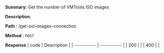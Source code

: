 **Summary**: Get the number of VMTools ISO images

**Description**:

**Path** : /get-svt-images-connection

**Method** : `POST`

**Response**
| code      | Description |
| ----------- | ----------- |
|  200   |       |
|  400   |       |

